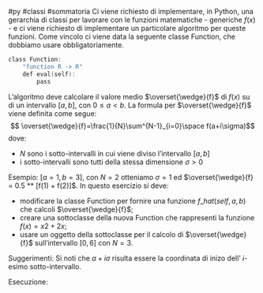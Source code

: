 #py #classi #sommatoria 
Ci viene richiesto di implementare, in Python, una gerarchia di classi per lavorare con le funzioni matematiche - generiche $f(x)$ - e ci viene richiesto di implementare un particolare algoritmo per queste funzioni. Come vincolo ci viene data la seguente classe Function, che dobbiamo usare obbligatoriamente.
```c
class Function:
	"function R -> R"
	def eval(self):
		pass
```
L’algoritmo deve calcolare il valore medio $\overset{\wedge}{f}$ di $f(x)$ su di un intervallo $[a, b]$, con $0 \le a < b$. La formula per $\overset{\wedge}{f}$ viene definita come segue: $$ \overset{\wedge}{f}=\frac{1}{N}\sum^{N-1}_{i=0}\space f(a+i\sigma)$$
dove:
- $N$ sono i sotto-intervalli in cui viene diviso l’intervallo $[a, b]$
- i sotto-intervalli sono tutti della stessa dimensione $\sigma > 0$

Esempio: $[a = 1, b = 3]$, con $N = 2$ otteniamo $\sigma = 1$ ed $\overset{\wedge}{f} = 0.5 ** [f(1) + f(2)]$.
In questo esercizio si deve:
- modificare la classe Function per fornire una funzione $f\_hat(self, a, b)$ che calcoli $\overset{\wedge}{f}$;
- creare una sottoclasse della nuova Function che rappresenti la funzione $f(x) = x2 + 2x$;
- usare un oggetto della sottoclasse per il calcolo di $\overset{\wedge}{f}$ sull’intervallo $[0, 6]$ con $N = 3$.

Suggerimenti: Si noti che $a + i\sigma$ risulta essere la coordinata di inizo dell’ $i$-esimo sotto-intervallo.

Esecuzione:
```c

```